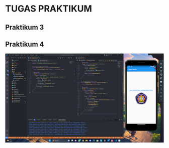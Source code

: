 # TUGAS PRAKTIKUM

## Praktikum 3

## Praktikum 4
<!-- add iamge file to readme -->
![Screenshot praktikum 1](images/praktikum%201.png)